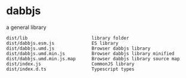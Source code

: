 # dabbjs

a general library

	dist/lib						library folder
	dist/dabbjs.esm.js				ES library
	dist/dabbjs.umd.js				Browser dabbjs library
	dist/dabbjs.umd.min.js			Browser dabbjs library minified
	dist/dabbjs.umd.min.js.map		Browser dabbjs library source map
	dist/index.js					CommonJS library
	dist/index.d.ts					Typescript types

